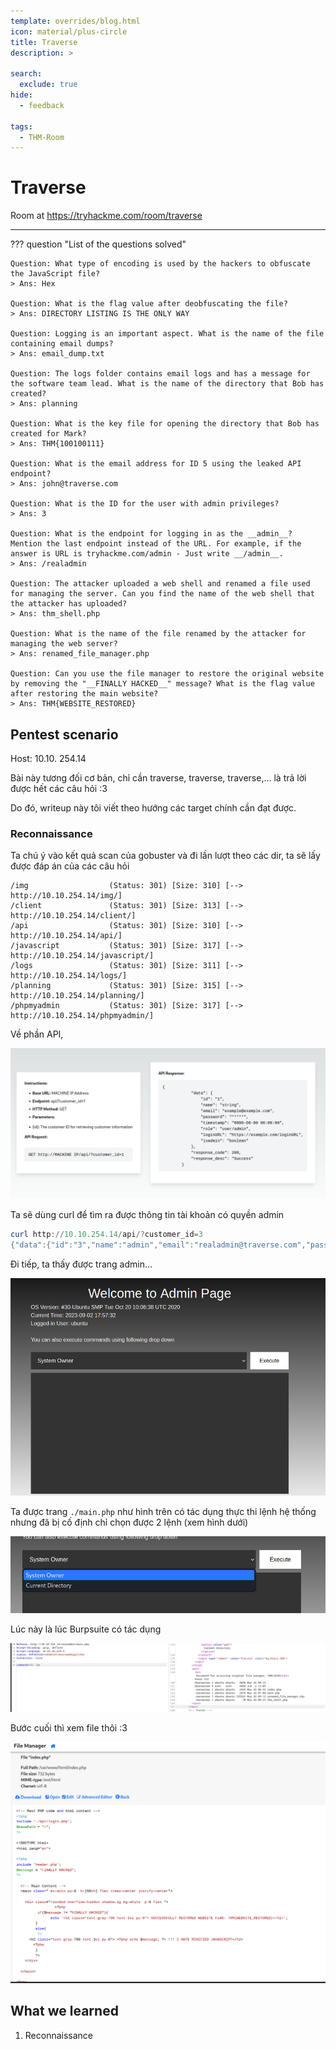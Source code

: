 ```yaml
---
template: overrides/blog.html
icon: material/plus-circle
title: Traverse
description: >
  
search:
  exclude: true
hide:
  - feedback

tags:
  - THM-Room 
---
```


# __Traverse__

Room at https://tryhackme.com/room/traverse

---

??? question "List of the questions solved"

    Question: What type of encoding is used by the hackers to obfuscate the JavaScript file?
    > Ans: Hex

    Question: What is the flag value after deobfuscating the file?
    > Ans: DIRECTORY LISTING IS THE ONLY WAY

    Question: Logging is an important aspect. What is the name of the file containing email dumps?
    > Ans: email_dump.txt

    Question: The logs folder contains email logs and has a message for the software team lead. What is the name of the directory that Bob has created?
    > Ans: planning

    Question: What is the key file for opening the directory that Bob has created for Mark?
    > Ans: THM{100100111}

    Question: What is the email address for ID 5 using the leaked API endpoint?
    > Ans: john@traverse.com

    Question: What is the ID for the user with admin privileges?
    > Ans: 3

    Question: What is the endpoint for logging in as the __admin__? Mention the last endpoint instead of the URL. For example, if the answer is URL is tryhackme.com/admin - Just write __/admin__.
    > Ans: /realadmin

    Question: The attacker uploaded a web shell and renamed a file used for managing the server. Can you find the name of the web shell that the attacker has uploaded?
    > Ans: thm_shell.php

    Question: What is the name of the file renamed by the attacker for managing the web server?
    > Ans: renamed_file_manager.php

    Question: Can you use the file manager to restore the original website by removing the "__FINALLY HACKED__" message? What is the flag value after restoring the main website?
    > Ans: THM{WEBSITE_RESTORED}

## __Pentest scenario__

Host: 10.10. 254.14

Bài này tương đối cơ bản, chỉ cần traverse, traverse, traverse,... là trả lời được hết các câu hỏi :3

Do đó, writeup này tôi viết theo hướng các target chính cần đạt được.

### __Reconnaissance__

Ta chú ý vào kết quả scan của gobuster và đi lần lượt theo các dir, ta sẽ lấy được đáp án của các câu hỏi

```terminal title="Terminal"
/img                  (Status: 301) [Size: 310] [--> http://10.10.254.14/img/]
/client               (Status: 301) [Size: 313] [--> http://10.10.254.14/client/]
/api                  (Status: 301) [Size: 310] [--> http://10.10.254.14/api/]
/javascript           (Status: 301) [Size: 317] [--> http://10.10.254.14/javascript/]
/logs                 (Status: 301) [Size: 311] [--> http://10.10.254.14/logs/]
/planning             (Status: 301) [Size: 315] [--> http://10.10.254.14/planning/]
/phpmyadmin           (Status: 301) [Size: 317] [--> http://10.10.254.14/phpmyadmin/]
```

Về phần API, 

![API](image-1.png)

Ta sẽ dùng curl để tìm ra được thông tin tài khoản có quyền admin

```ps1 title="Terminal"
curl http://10.10.254.14/api/?customer_id=3
{"data":{"id":"3","name":"admin","email":"realadmin@traverse.com","password":"admin_key!!!","timestamp":"2023-05-23 04:47:25","role":"admin","loginURL":"\/realadmin","isadmin":"1"},"response_code":200,"response_desc":"Success"}
```

Đi tiếp, ta thấy được trang admin...

![](image-2.png)

Ta được trang `./main.php` như hình trên có tác dụng thực thi lệnh hệ thống nhưng đã bị cố định chỉ chọn được 2 lệnh (xem hình dưới)

![](image-3.png)

Lúc này là lúc Burpsuite có tác dụng

![](image.png)

Bước cuối thì xem file thôi :3

![](image-4.png)

## __What we learned__

1. Reconnaissance
